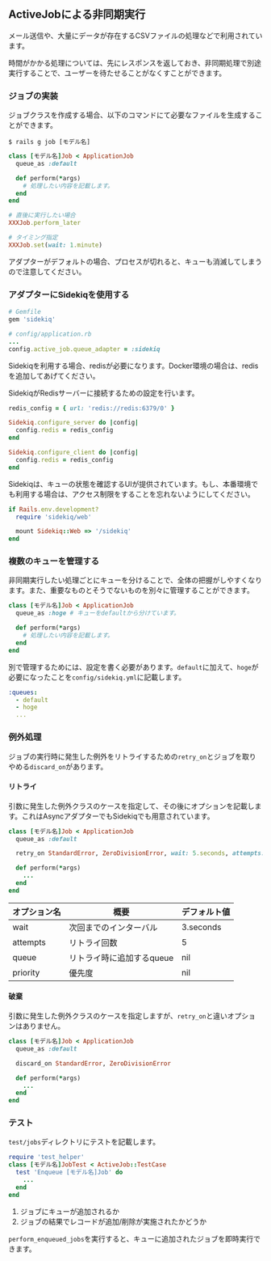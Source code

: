 ## ActiveJobによる非同期実行

メール送信や、大量にデータが存在するCSVファイルの処理などで利用されています。

時間がかかる処理については、先にレスポンスを返しておき、非同期処理で別途実行することで、ユーザーを待たせることがなくすことができます。


### ジョブの実装

ジョブクラスを作成する場合、以下のコマンドにて必要なファイルを生成することができます。

```
$ rails g job [モデル名]
```

~~~~Ruby
class [モデル名]Job < ApplicationJob
  queue_as :default

  def perform(*args)
    # 処理したい内容を記載します。
  end
end
~~~~

~~~~Ruby
# 直後に実行したい場合
XXXJob.perform_later

# タイミング指定
XXXJob.set(wait: 1.minute)
~~~~

アダプターがデフォルトの場合、プロセスが切れると、キューも消滅してしまうので注意してください。


### アダプターにSidekiqを使用する

~~~~Ruby
# Gemfile
gem 'sidekiq'

# config/application.rb
...
config.active_job.queue_adapter = :sidekiq
~~~~

Sidekiqを利用する場合、redisが必要になります。Docker環境の場合は、redisを追加してあげてください。

SidekiqがRedisサーバーに接続するための設定を行います。

~~~~Ruby
redis_config = { url: 'redis://redis:6379/0' }

Sidekiq.configure_server do |config|
  config.redis = redis_config
end

Sidekiq.configure_client do |config|
  config.redis = redis_config
end
~~~~

Sidekiqは、キューの状態を確認するUIが提供されています。もし、本番環境でも利用する場合は、アクセス制限をすることを忘れないようにしてください。

~~~~Ruby
if Rails.env.development?
  require 'sidekiq/web'

  mount Sidekiq::Web => '/sidekiq'
end
~~~~


### 複数のキューを管理する

非同期実行したい処理ごとにキューを分けることで、全体の把握がしやすくなります。また、重要なものとそうでないものを別々に管理することができます。

~~~~Ruby
class [モデル名]Job < ApplicationJob
  queue_as :hoge # キューをdefaultから分けています。

  def perform(*args)
    # 処理したい内容を記載します。
  end
end
~~~~

別で管理するためには、設定を書く必要があります。`default`に加えて、`hoge`が必要になったことを`config/sidekiq.yml`に記載します。

~~~~yml
:queues:
  - default
  - hoge
  ...
~~~~


### 例外処理

ジョブの実行時に発生した例外をリトライするための`retry_on`とジョブを取りやめる`discard_on`があります。

#### リトライ

引数に発生した例外クラスのケースを指定して、その後にオプションを記載します。これはAsyncアダプターでもSidekiqでも用意されています。

~~~~Ruby
class [モデル名]Job < ApplicationJob
  queue_as :default

  retry_on StandardError, ZeroDivisionError, wait: 5.seconds, attempts: 3

  def perform(*args)
    ...
  end
end
~~~~

| オプション名 | 概要 | デフォルト値 |
| --- | --- | --- |
| wait | 次回までのインターバル | 3.seconds |
| attempts | リトライ回数 | 5 |
| queue | リトライ時に追加するqueue | nil |
| priority | 優先度 | nil |


#### 破棄

引数に発生した例外クラスのケースを指定しますが、`retry_on`と違いオプションはありません。

~~~~Ruby
class [モデル名]Job < ApplicationJob
  queue_as :default

  discard_on StandardError, ZeroDivisionError

  def perform(*args)
    ...
  end
end
~~~~


### テスト

`test/jobs`ディレクトリにテストを記載します。

~~~~Ruby
require 'test_helper'
class [モデル名]JobTest < ActiveJob::TestCase
  test 'Enqueue [モデル名]Job' do
    ...
  end
end
~~~~

1. ジョブにキューが追加されるか
2. ジョブの結果でレコードが追加/削除が実施されたかどうか

`perform_enqueued_jobs`を実行すると、キューに追加されたジョブを即時実行できます。